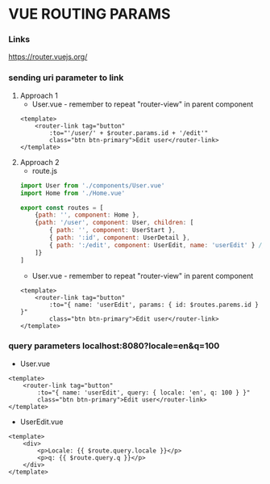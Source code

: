 # VUE ROUTING PARAMS #
### Links ###
https://router.vuejs.org/

### sending uri parameter to link ###
1. Approach 1
    * User.vue - remember to repeat "router-view" in parent component
    ```vue
    <template>
        <router-link tag="button"  
            :to="'/user/' + $router.params.id + '/edit'"
            class="btn btn-primary">Edit user</router-link>
    </template>
    ```  
2. Approach 2
    * route.js
    ```javascript
    import User from './components/User.vue'
    import Home from './Home.vue'
    
    export const routes = [
        {path: '', component: Home },
        {path: '/user', component: User, children: [
            { path: '', component: UserStart },
            { path: ':id', component: UserDetail },
            { path: ':/edit', component: UserEdit, name: 'userEdit' } // use name instead of path
        ]}
    ]
    ```
    * User.vue - remember to repeat "router-view" in parent component
    ```vue
    <template>
        <router-link tag="button"  
            :to="{ name: 'userEdit', params: { id: $routes.parems.id } }"
            class="btn btn-primary">Edit user</router-link>
    </template>
    ```
### query parameters localhost:8080?locale=en&q=100 ###
* User.vue 
```vue
<template>
    <router-link tag="button"  
        :to="{ name: 'userEdit', query: { locale: 'en', q: 100 } }"
        class="btn btn-primary">Edit user</router-link>
</template>
```
* UserEdit.vue 
```vue
<template>
    <div>
        <p>Locale: {{ $route.query.locale }}</p>
        <p>q: {{ $route.query.q }}</p>
    </div>
</template>
```